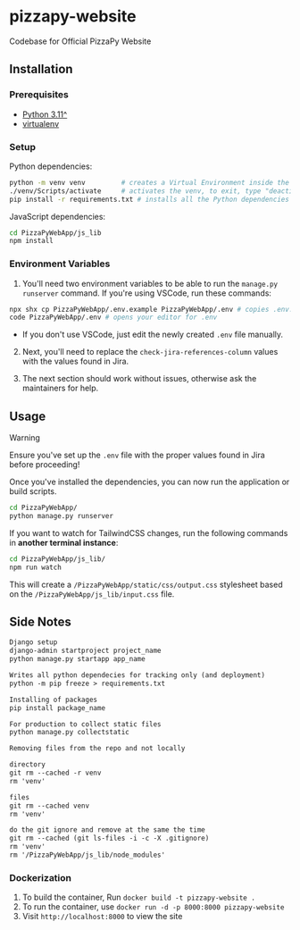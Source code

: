 # pizzapy-website

Codebase for Official PizzaPy Website

## Installation

### Prerequisites

- [Python 3.11^](https://www.python.org/downloads/)
- [virtualenv](https://virtualenv.pypa.io/en/latest/installation.html)

### Setup

Python dependencies:

```bash
python -m venv venv         # creates a Virtual Environment inside the /venv directory
./venv/Scripts/activate     # activates the venv, to exit, type "deactivate" || for MAC: source venv/bin/activate
pip install -r requirements.txt # installs all the Python dependencies
```

JavaScript dependencies:

```bash
cd PizzaPyWebApp/js_lib
npm install
```

### Environment Variables

1. You'll need two environment variables to be able to run the `manage.py runserver` command. If you're using VSCode, run these commands:

```bash
npx shx cp PizzaPyWebApp/.env.example PizzaPyWebApp/.env # copies .env.example to .env
code PizzaPyWebApp/.env # opens your editor for .env
```

- If you don't use VSCode, just edit the newly created `.env` file manually.

2. Next, you'll need to replace the `check-jira-references-column` values with the values found in Jira.

3. The next section should work without issues, otherwise ask the maintainers for help.

## Usage

> [!WARNING]
> Ensure you've set up the `.env` file with the proper values found in Jira before proceeding!

Once you've installed the dependencies, you can now run the application or build scripts.

```bash
cd PizzaPyWebApp/
python manage.py runserver
```

If you want to watch for TailwindCSS changes, run the following commands in **another terminal instance**:

```bash
cd PizzaPyWebApp/js_lib/
npm run watch
```

This will create a `/PizzaPyWebApp/static/css/output.css` stylesheet based on the `/PizzaPyWebApp/js_lib/input.css` file.

## Side Notes

```txt
Django setup
django-admin startproject project_name
python manage.py startapp app_name

Writes all python dependecies for tracking only (and deployment)
python -m pip freeze > requirements.txt

Installing of packages
pip install package_name

For production to collect static files
python manage.py collectstatic

Removing files from the repo and not locally

directory
git rm --cached -r venv
rm 'venv'

files
git rm --cached venv
rm 'venv'

do the git ignore and remove at the same the time
git rm --cached (git ls-files -i -c -X .gitignore)
rm 'venv'
rm '/PizzaPyWebApp/js_lib/node_modules'
```

### Dockerization

1. To build the container, Run `docker build -t pizzapy-website .`
2. To run the container, use `docker run -d -p 8000:8000 pizzapy-website`
3. Visit `http://localhost:8000` to view the site
